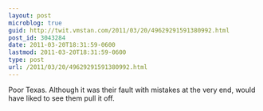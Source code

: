 ```yaml
---
layout: post
microblog: true
guid: http://twit.vmstan.com/2011/03/20/49629291591380992.html
post_id: 3043284
date: 2011-03-20T18:31:59-0600
lastmod: 2011-03-20T18:31:59-0600
type: post
url: /2011/03/20/49629291591380992.html
---
```

Poor Texas. Although it was their fault with mistakes at the very end, would have liked to see them pull it off.
